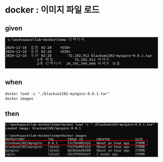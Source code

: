# docker : 이미지 파일 로드

## given

![img_54.png](..%2F..%2Fimages%2Fimg_54.png)

## when

```
docker load -i "./blacksw1102-mynginx-0.0.1.tar"
docker images
```

## then

![img_56.png](..%2F..%2Fimages%2Fimg_56.png)